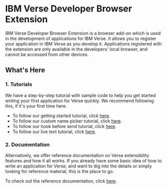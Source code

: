 # IBM Verse Developer Browser Extension

IBM Verse Developer Browser Extension is a browser add-on which is used in the development of applications for IBM Verse. It allows you to register your application in IBM Verse as you develop it. Applications registered with the extension are only available in the developers' local browser, and cannot be accessed from other devices.

## What's Here
### 1. Tutorials
We have a step-by-step tutorial with sample code to help you get started writing your first application for Verse quickly. We recommend following this, if it's your first time here.

* To follow our getting started tutorial, click [here][1].
* To follow our custom name picker tutorial, click [here][2].
* To follow our hook before send tutorial, click [here][3].
* To follow our live text tutorial, click [here][4].

### 2. Documentation
Alternatively, we offer reference documentation on Verse extensibility features and how it all works. If you already have some basic idea of how to write an application for Verse, and want to dig into the details or simply looking for reference material, this is the place to go.

To check out the reference documentation, click [here][5].


[1]: https://ibmverse.github.io/verse-developer/tutorials/tutorial_verse_developer.html
[2]: https://ibmverse.github.io/verse-developer/tutorials/tutorial_custom_name_picker.html
[3]: https://ibmverse.github.io/verse-developer/tutorials/tutorial_hook_before_send.html
[4]: https://ibmverse.github.io/verse-developer/tutorials/tutorial_live_text.html
[5]: https://ibmverse.github.io/verse-developer/reference/reference.html


